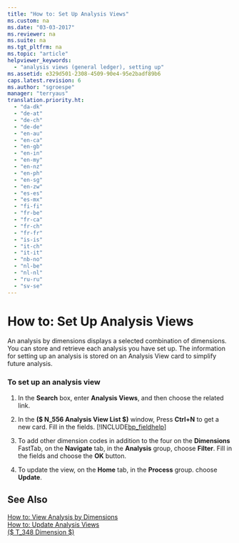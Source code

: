 ```yaml
---
title: "How to: Set Up Analysis Views"
ms.custom: na
ms.date: "03-03-2017"
ms.reviewer: na
ms.suite: na
ms.tgt_pltfrm: na
ms.topic: "article"
helpviewer_keywords: 
  - "analysis views (general ledger), setting up"
ms.assetid: e329d501-2308-4509-90e4-95e2badf89b6
caps.latest.revision: 6
ms.author: "sgroespe"
manager: "terryaus"
translation.priority.ht: 
  - "da-dk"
  - "de-at"
  - "de-ch"
  - "de-de"
  - "en-au"
  - "en-ca"
  - "en-gb"
  - "en-in"
  - "en-my"
  - "en-nz"
  - "en-ph"
  - "en-sg"
  - "en-zw"
  - "es-es"
  - "es-mx"
  - "fi-fi"
  - "fr-be"
  - "fr-ca"
  - "fr-ch"
  - "fr-fr"
  - "is-is"
  - "it-ch"
  - "it-it"
  - "nb-no"
  - "nl-be"
  - "nl-nl"
  - "ru-ru"
  - "sv-se"
---
```

# How to: Set Up Analysis Views
An analysis by dimensions displays a selected combination of dimensions. You can store and retrieve each analysis you have set up. The information for setting up an analysis is stored on an Analysis View card to simplify future analysis.  
  
### To set up an analysis view  
  
1.  In the **Search** box, enter **Analysis Views**, and then choose the related link.  
  
2.  In the **\($ N\_556 Analysis View List $\)** window, Press **Ctrl\+N** to get a new card. Fill in the fields. [!INCLUDE[bp_fieldhelp]()]  
  
3.  To add other dimension codes in addition to the four on the **Dimensions** FastTab, on the **Navigate** tab, in the **Analysis** group, choose **Filter**. Fill in the fields and choose the **OK** button.  
  
4.  To update the view, on the **Home** tab, in the **Process** group. choose **Update**.  
  
## See Also  
 [How to: View Analysis by Dimensions](../BusinessIntelligence/how-to-view-analysis-by-dimensions.md)   
 [How to: Update Analysis Views](../BusinessIntelligence/how-to-update-analysis-views.md)   
 [\($ T\_348 Dimension $\)](assetId:///09a43eac-15fc-4036-9913-fe2b74a18bf3)